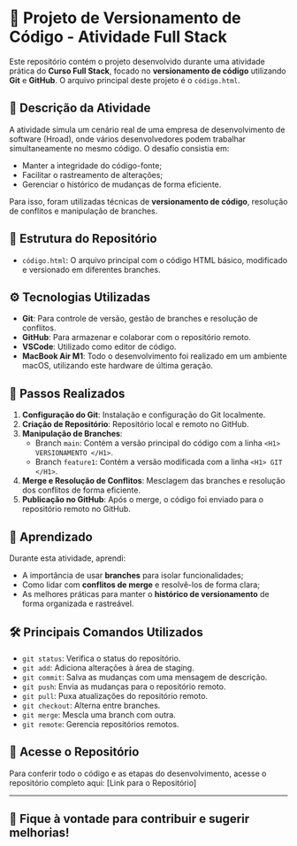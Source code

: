 # 🚀 Projeto de Versionamento de Código - Atividade Full Stack

Este repositório contém o projeto desenvolvido durante uma atividade prática do **Curso Full Stack**, focado no **versionamento de código** utilizando **Git** e **GitHub**. O arquivo principal deste projeto é o `código.html`.

## 📝 Descrição da Atividade

A atividade simula um cenário real de uma empresa de desenvolvimento de software (Hroad), onde vários desenvolvedores podem trabalhar simultaneamente no mesmo código. O desafio consistia em:
- Manter a integridade do código-fonte;
- Facilitar o rastreamento de alterações;
- Gerenciar o histórico de mudanças de forma eficiente.

Para isso, foram utilizadas técnicas de **versionamento de código**, resolução de conflitos e manipulação de branches.

## 📂 Estrutura do Repositório

- `código.html`: O arquivo principal com o código HTML básico, modificado e versionado em diferentes branches.

## ⚙️ Tecnologias Utilizadas

- **Git**: Para controle de versão, gestão de branches e resolução de conflitos.
- **GitHub**: Para armazenar e colaborar com o repositório remoto.
- **VSCode**: Utilizado como editor de código.
- **MacBook Air M1**: Todo o desenvolvimento foi realizado em um ambiente macOS, utilizando este hardware de última geração.

## 🔨 Passos Realizados

1. **Configuração do Git**: Instalação e configuração do Git localmente.
2. **Criação de Repositório**: Repositório local e remoto no GitHub.
3. **Manipulação de Branches**:
    - Branch `main`: Contém a versão principal do código com a linha `<H1> VERSIONAMENTO </H1>`.
    - Branch `feature1`: Contém a versão modificada com a linha `<H1> GIT </H1>`.
4. **Merge e Resolução de Conflitos**: Mesclagem das branches e resolução dos conflitos de forma eficiente.
5. **Publicação no GitHub**: Após o merge, o código foi enviado para o repositório remoto no GitHub.

## 🚀 Aprendizado

Durante esta atividade, aprendi:
- A importância de usar **branches** para isolar funcionalidades;
- Como lidar com **conflitos de merge** e resolvê-los de forma clara;
- As melhores práticas para manter o **histórico de versionamento** de forma organizada e rastreável.

## 🛠️ Principais Comandos Utilizados

- `git status`: Verifica o status do repositório.
- `git add`: Adiciona alterações à área de staging.
- `git commit`: Salva as mudanças com uma mensagem de descrição.
- `git push`: Envia as mudanças para o repositório remoto.
- `git pull`: Puxa atualizações do repositório remoto.
- `git checkout`: Alterna entre branches.
- `git merge`: Mescla uma branch com outra.
- `git remote`: Gerencia repositórios remotos.

## 📎 Acesse o Repositório

Para conferir todo o código e as etapas do desenvolvimento, acesse o repositório completo aqui: [Link para o Repositório]

---

## 📢 Fique à vontade para contribuir e sugerir melhorias!
